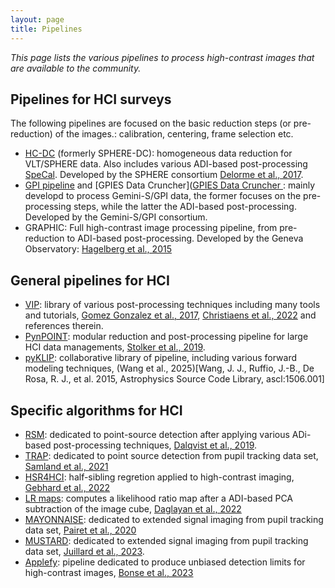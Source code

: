 ```yaml
---
layout: page
title: Pipelines
---
```


<i>This page lists the various pipelines to process high-contrast images that are available to the community.</i>

## Pipelines for HCI surveys
The following pipelines are focused on the basic reduction steps (or pre-reduction) of the images.: calibration, centering, frame selection etc. 
* [HC-DC](https://sphere.osug.fr/spip.php?rubrique35&lang=en) (formerly SPHERE-DC): homogeneous data reduction for VLT/SPHERE data. Also includes various ADI-based post-processing [SpeCal](https://arxiv.org/pdf/1805.04854.pdf). Developed by the SPHERE consortium [Delorme et al., 2017](https://arxiv.org/pdf/1712.06948.pdf).
* [GPI pipeline](https://docs.planetimager.org/pipeline/) and [GPIES Data Cruncher]([GPIES Data Cruncher ](https://arxiv.org/pdf/1801.01902.pdf): mainly developd to process Gemini-S/GPI data, the former focuses on the pre-processing steps, while the latter the ADI-based post-processing. Developed by the Gemini-S/GPI consortium. 
* GRAPHIC: Full high-contrast image processing pipeline, from pre-reduction to ADI-based post-processing. Developed by the Geneva Observatory: [Hagelberg et al., 2015](https://arxiv.org/pdf/1510.04331.pdf)

## General pipelines for HCI
* [VIP](https://github.com/vortex-exoplanet/VIP): library of various post-processing techniques including many tools and tutorials, [Gomez Gonzalez et al., 2017](https://github.com/vortex-exoplanet/VIP), [Christiaens et al., 2022](https://joss.theoj.org/papers/10.21105/joss.04774) and references therein.
* [PynPOINT](https://github.com/PynPoint/PynPoint): modular reduction and post-processing pipeline for large HCI data managements, [Stolker et al., 2019](https://arxiv.org/pdf/1811.03336.pdf).
* [pyKLIP](https://bitbucket.org/pyKLIP/pyklip/src/main/): collaborative library of pipeline, including various forward modeling techniques, (Wang et al., 2025)[Wang, J. J., Ruffio, J.-B., De Rosa, R. J., et al. 2015, Astrophysics Source Code Library, ascl:1506.001]

## Specific algorithms for HCI
* [RSM](https://github.com/chdahlqvist/RSMmap): dedicated to point-source detection after applying various ADi-based post-processing techniques, [Dalqvist et al., 2019](https://arxiv.org/pdf/1912.05412.pdf).
* [TRAP](https://github.com/m-samland/trap): dedicated to point source detection from pupil tracking data set, [Samland et al., 2021](https://arxiv.org/pdf/2011.12311.pdf)
* [HSR4HCI](https://github.com/timothygebhard/hsr4hci): half-sibling regretion applied to high-contrast imaging, [Gebhard et al., 2022](https://arxiv.org/pdf/2204.03439.pdf)
* [LR maps](https://github.com/hazandaglayan/likelihoodratiomap): computes a likelihood ratio map after a ADI-based PCA subtraction of the image cube, [Daglayan et al., 2022](https://arxiv.org/pdf/2210.10609.pdf)
* [MAYONNAISE](https://github.com/bpairet/mayo_hci): dedicated to extended signal imaging from pupil tracking data set, [Pairet et al., 2020](https://arxiv.org/pdf/2008.05170.pdf)
* [MUSTARD](https://github.com/Sand-jrd/mustard): dedicated to extended signal imaging from pupil tracking data set, [Juillard et al., 2023](https://arxiv.org/pdf/2211.03361.pdf).
* [Applefy](https://github.com/markusbonse/applefy): pipeline dedicated to produce unbiased detection limits for high-contrast images, [Bonse et al., 2023](https://arxiv.org/pdf/2303.12030.pdf)

